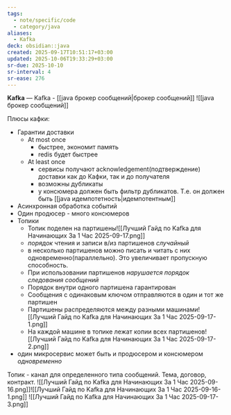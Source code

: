 ```yaml
---
tags:
  - note/specific/code
  - category/java
aliases:
  - Kafka
deck: obsidian::java
created: 2025-09-17T10:51:17+03:00
updated: 2025-10-06T19:33:29+03:00
sr-due: 2025-10-10
sr-interval: 4
sr-ease: 276
---
```


**Kafka**
—
Kafka - [[java брокер сообщений|брокер сообщений]]
![[java брокер сообщений]]

Плюсы кафки:
- Гарантии доставки
	- At most once
		- быстрее, экономит память
		- redis будет быстрее
	- At least once
		- сервисы получают acknowledgement(подтверждение) доставки как до Кафки, так и до получателя
		- возможны дубликаты
		- у консюмера должен быть фильтр дубликатов. Т.е. он должен быть [[java идемпотетность|идемпотентным]]
- Асинхронная обработка событий
- Один продюсер - много консюмеров
- Топики
	- Топик поделен на партишены![[Лучший Гайд по Kafka для Начинающих За 1 Час 2025-09-17.png]]
	- *порядок* чтения и записи в/из партишенов *случайный*
	- в несколько партишенов можно писать и читать с них одновременно(параллельно). Это увеличивает пропускную способность.
	- При использовании партишенов *нарушается порядок следования сообщений*
	- Порядок внутри одного партишена гарантирован
	- Сообщения с одинаковым ключом отправляются в один и тот же партишен
	- Партишены распределяются между разными машинами![[Лучший Гайд по Kafka для Начинающих За 1 Час 2025-09-17-1.png]]
	- На каждой машине в топике лежат копии всех партишенов![[Лучший Гайд по Kafka для Начинающих За 1 Час 2025-09-17-2.png]]
- один микросервис может быть и продюсером и консюмером *одновременно*

Топик - канал для определенного типа сообщений. Тема, договор, контракт. ![[Лучший Гайд по Kafka для Начинающих За 1 Час 2025-09-16.png]]![[Лучший Гайд по Kafka для Начинающих За 1 Час 2025-09-16-1.png]]
![[Лучший Гайд по Kafka для Начинающих За 1 Час 2025-09-17-3.png]]
